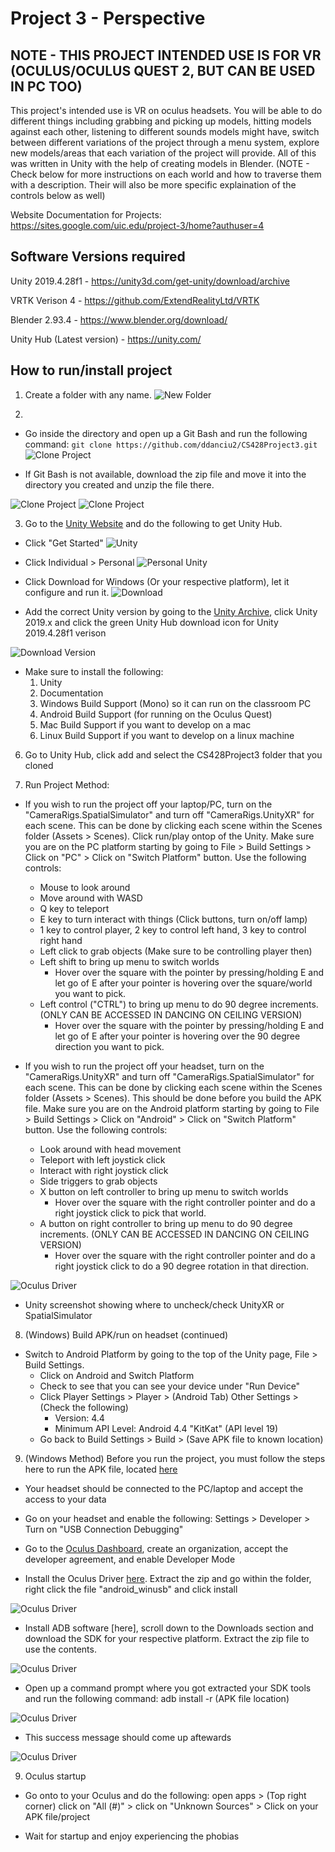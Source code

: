# Project 3 - Perspective

## NOTE - THIS PROJECT INTENDED USE IS FOR VR (OCULUS/OCULUS QUEST 2, BUT CAN BE USED IN PC TOO)
This project's intended use is VR on oculus headsets. You will be able to do different things including grabbing and picking up models, hitting models against each other, listening to different sounds models might have, switch between different variations of the project through a menu system, explore new models/areas that each variation of the project will provide. All of this was written in Unity with the help of creating models in Blender. (NOTE - Check below for more instructions on each world and how to traverse them with a description. Their will also be more specific explaination of the controls below as well)

Website Documentation for Projects:
https://sites.google.com/uic.edu/project-3/home?authuser=4

## Software Versions required

Unity 2019.4.28f1 - https://unity3d.com/get-unity/download/archive

VRTK Verison 4 - https://github.com/ExtendRealityLtd/VRTK

Blender 2.93.4 - https://www.blender.org/download/

Unity Hub (Latest version) - https://unity.com/

## How to run/install project

1. Create a folder with any name. 
![New Folder](/DocumentPictures/New_Folder.PNG)


2. 
* Go inside the directory and open up a Git Bash and run the following command:
`git clone https://github.com/ddanciu2/CS428Project3.git`
![Clone Project](/DocumentPictures/Git_Clone.PNG)


* If Git Bash is not available, download the zip file and move it into the directory you
created and unzip the file there.

![Clone Project](/DocumentPictures/Zip_Location.PNG)
![Clone Project](/DocumentPictures/Zip_Extract.PNG)


3. Go to the [Unity Website](https://unity.com/) and do the following to get Unity Hub.
* Click "Get Started"
![Unity](/DocumentPictures/Unity_GetStarted.PNG)

* Click Individual > Personal
![Personal Unity](/DocumentPictures/Unity_Personal.PNG)

* Click Download for Windows (Or your respective platform), let it configure and run it.
![Download](/DocumentPictures/Unity_DownloadV.PNG)

* Add the correct Unity version by going to the [Unity Archive](https://unity3d.com/get-unity/download/archive), click Unity 2019.x and click the green Unity Hub download icon for Unity 2019.4.28f1 verison

![Download Version](/DocumentPictures/Unity_Version.PNG)

* Make sure to install the following:
    1. Unity
    2. Documentation
    3. Windows Build Support (Mono) so it can run on the classroom PC
    4. Android Build Support (for running on the Oculus Quest)
    5. Mac Build Support if you want to develop on a mac
    6. Linux Build Support if you want to develop on a linux machine

6. Go to Unity Hub, click add and select the CS428Project3 folder that you cloned

7. Run Project Method:
* If you wish to run the project off your laptop/PC, turn on the "CameraRigs.SpatialSimulator" and turn off "CameraRigs.UnityXR" for each scene. This can be done by clicking each scene within the Scenes folder (Assets > Scenes). Click run/play ontop of the Unity. Make sure you are on the PC platform starting by going to File > Build Settings > Click on "PC" > Click on "Switch Platform" button. Use the following controls:
    * Mouse to look around
    * Move around with WASD
    * Q key to teleport
    * E key to turn interact with things (Click buttons, turn on/off lamp)
    * 1 key to control player, 2 key to control left hand, 3 key to control right hand
    * Left click to grab objects (Make sure to be controlling player then)
    * Left shift to bring up menu to switch worlds
        * Hover over the square with the pointer by pressing/holding E and let go of E after your pointer is hovering over the square/world you want to pick.
    * Left control ("CTRL") to bring up menu to do 90 degree increments. (ONLY CAN BE ACCESSED IN DANCING ON CEILING VERSION)
        * Hover over the square with the pointer by pressing/holding E and let go of E after your pointer is hovering over the 90 degree direction you want to pick.

* If you wish to run the project off your headset, turn on the "CameraRigs.UnityXR" and turn off "CameraRigs.SpatialSimulator" for each scene. This can be done by clicking each scene within the Scenes folder (Assets > Scenes). This should be done before you build the APK file. Make sure you are on the Android platform starting by going to File > Build Settings > Click on "Android" > Click on "Switch Platform" button. Use the following controls:
    * Look around with head movement
    * Teleport with left joystick click
    * Interact with right joystick click
    * Side triggers to grab objects
    * X button on left controller to bring up menu to switch worlds
        * Hover over the square with the right controller pointer and do a right joystick click to pick that world.
    * A button on right controller to bring up menu to do 90 degree increments. (ONLY CAN BE ACCESSED IN DANCING ON CEILING VERSION)
        * Hover over the square with the right controller pointer and do a right joystick click to do a 90 degree rotation in that direction.

![Oculus Driver](/DocumentPictures/Unity_XR.PNG)
* Unity screenshot showing where to uncheck/check UnityXR or SpatialSimulator

8. (Windows) Build APK/run on headset (continued)

* Switch to Android Platform by going to the top of the Unity page, File > Build Settings.
    * Click on Android and Switch Platform
    * Check to see that you can see your device under "Run Device"
    * Click Player Settings > Player > (Android Tab) Other Settings > (Check the following)
        * Version: 4.4
        * Minimum API Level: Android 4.4 "KitKat" (API level 19)
    * Go back to Build Settings > Build > (Save APK file to known location)


9. (Windows Method) Before you run the project, you must follow the steps here to run the APK file, located [here](https://uploadvr.com/how-to-sideload-apps-oculus-go/)

* Your headset should be connected to the PC/laptop and accept the access to your data

* Go on your headset and enable the following: Settings > Developer > Turn on "USB Connection Debugging"

* Go to the [Oculus Dashboard](https://dashboard.oculus.com/), create an organization, accept the developer agreement, and enable Developer Mode

* Install the Oculus Driver [here](https://developer.oculus.com/downloads/package/oculus-go-adb-drivers/). Extract the zip and go within the folder, right click the file "android_winusb" and click install

![Oculus Driver](/DocumentPictures/Install_ABDdriver.PNG)


* Install ADB software [here], scroll down to the Downloads section and download the SDK for your respective platform. Extract the zip file to use the contents.

![Oculus Driver](/DocumentPictures/Install_ABDSDK.PNG)

* Open up a command prompt where you got extracted your SDK tools and run the following command: adb install -r (APK file location)

![Oculus Driver](/DocumentPictures/APK_FileInstall.PNG)

* This success message should come up aftewards

![Oculus Driver](/DocumentPictures/Cmd_Success.PNG)

9. Oculus startup

* Go onto to your Oculus and do the following: open apps > (Top right corner) click on "All (#)" > click on "Unknown Sources" > Click on your APK file/project

* Wait for startup and enjoy experiencing the phobias
